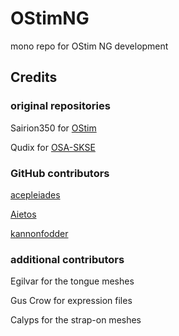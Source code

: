 # OStimNG
mono repo for OStim NG development

## Credits

### original repositories

Sairion350 for [OStim](https://github.com/Sairion350/OStim)

Qudix for [OSA-SKSE](https://github.com/Qudix/OSA-SKSE)

### GitHub contributors

[acepleiades](https://github.com/acepleiades/)

[Aietos](https://github.com/Aietos)

[kannonfodder](https://github.com/kannonfodder)

### additional contributors

Egilvar for the tongue meshes

Gus Crow for expression files

Calyps for the strap-on meshes